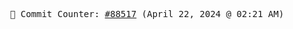 <p align="center">
    <samp>
        📮 Commit Counter: <a href="https://github.com/Javascript-void0/Javascript-void0/commits/main">#88517</a> (April 22, 2024 @ 02:21 AM)
    </samp>
</p>